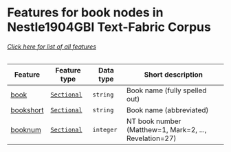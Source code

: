 # Features for book nodes in Nestle1904GBI Text-Fabric Corpus
###### [Click here for list of all features](home.md#readme)

Feature | Feature type | Data type | Short description
--- | --- | --- | ---
[book](book.md#readme) | [`Sectional`](home.md#Sectional-features) | `string` | Book name (fully spelled out)
[bookshort](bookshort.md#readme) | [`Sectional`](home.md#Sectional-features) | `string`| Book name (abbreviated)
[booknum](booknum.md#readme) | [`Sectional`](home.md#Sectional-features) |`integer` |  NT book number (Matthew=1, Mark=2, ..., Revelation=27)
